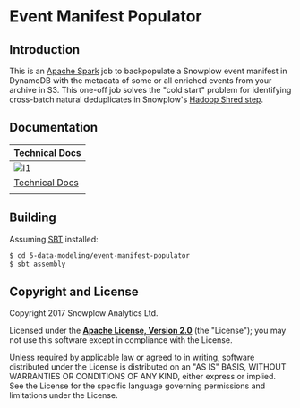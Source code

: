 # Event Manifest Populator

## Introduction

This is an [Apache Spark][spark] job to backpopulate a Snowplow event manifest in DynamoDB with the metadata of some or all enriched events from your archive in S3.
This one-off job solves the "cold start" problem for identifying cross-batch natural deduplicates in Snowplow's [Hadoop Shred step][shredding].

## Documentation

| Technical Docs             |
|----------------------------|
| ![i1][techdocs-image]      |
| [Technical Docs][techdocs] |
|                            |


## Building

Assuming [SBT](https://www.scala-sbt.org/) installed:

```bash
$ cd 5-data-modeling/event-manifest-populator
$ sbt assembly
```

## Copyright and License

Copyright 2017 Snowplow Analytics Ltd.

Licensed under the **[Apache License, Version 2.0][license]** (the "License");
you may not use this software except in compliance with the License.

Unless required by applicable law or agreed to in writing, software
distributed under the License is distributed on an "AS IS" BASIS,
WITHOUT WARRANTIES OR CONDITIONS OF ANY KIND, either express or implied.
See the License for the specific language governing permissions and
limitations under the License.

[spark]: http://spark.apache.org/
[shredding]: https://docs.snowplowanalytics.com/docs/pipeline-components-and-applications/loaders-storage-targets/snowplow-rdb-loader/rdb-shredder/
[techdocs-image]: https://d3i6fms1cm1j0i.cloudfront.net/github/images/techdocs.png
[techdocs]: https://docs.snowplowanalytics.com/docs/pipeline-components-and-applications/loaders-storage-targets/events-manifest-populator/
[license]: http://www.apache.org/licenses/LICENSE-2.0
